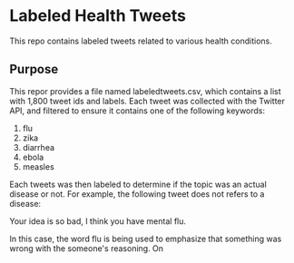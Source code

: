# Labeled Health Tweets
This repo contains labeled tweets related to  various health conditions. 

## Purpose
This repor provides a file named labeledtweets.csv, which contains a list with 1,800 tweet ids and labels. Each tweet was collected with the Twitter API, and filtered to ensure it contains one of the following keywords:

1. flu
2. zika
3. diarrhea
4. ebola
5. measles

Each tweets was then labeled to determine if the topic was an actual disease or not. For example, the following 
tweet does not refers to a disease:

Your idea is so bad, I think you have mental flu. 

In this case, the word flu is being used to emphasize that something was wrong with the someone's reasoning. 
On
